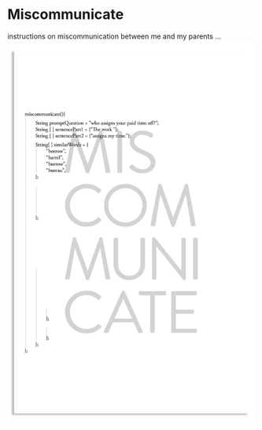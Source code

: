 # Miscommunicate
instructions on miscommunication between me and my parents
...
	![](ForGit/PsuedoCodeMom_152601_Miscommunicate.jpg)
